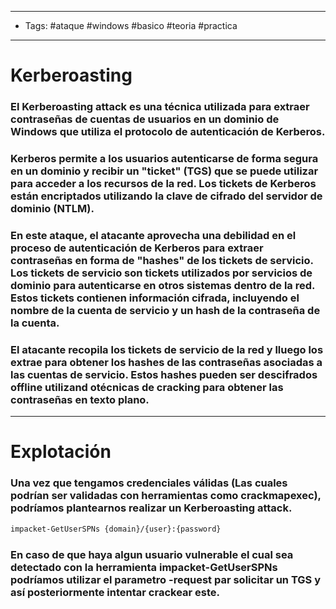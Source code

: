 -----
- Tags: #ataque #windows #basico #teoria #practica 
-----

# Kerberoasting 

### El **Kerberoasting** attack es una técnica utilizada para extraer contraseñas de cuentas de usuarios en un dominio de Windows que utiliza el protocolo de autenticación de Kerberos.

### Kerberos permite a los usuarios autenticarse de forma segura en un dominio y recibir un "ticket" (TGS) que se puede utilizar para acceder a los recursos de la red. Los tickets de Kerberos están encriptados utilizando la clave de cifrado del servidor de dominio (NTLM). 

### En este ataque, el atacante aprovecha una debilidad en el proceso de autenticación de Kerberos para extraer contraseñas en forma de "hashes" de los tickets de servicio. Los tickets de servicio son tickets utilizados por servicios de dominio para autenticarse en otros sistemas dentro de la red. Estos tickets contienen información cifrada, incluyendo el nombre de la cuenta de servicio y un hash de la contraseña de la cuenta. 

### El atacante recopila los tickets de servicio de la red y lluego los extrae para obtener los hashes de las contraseñas asociadas a las cuentas de servicio. Estos hashes pueden ser descifrados offline utilizand otécnicas de cracking para obtener las contraseñas en texto plano. 

-----

# Explotación 

### Una vez que tengamos credenciales válidas (Las cuales podrían ser validadas con herramientas como **crackmapexec**), podríamos plantearnos realizar un **Kerberoasting attack**. 

```bash
impacket-GetUserSPNs {domain}/{user}:{password}
```
### En caso de que haya algun usuario vulnerable el cual sea detectado con la herramienta **impacket-GetUserSPNs** podríamos utilizar el parametro **-request** par solicitar un **TGS** y así posteriormente intentar crackear este. 